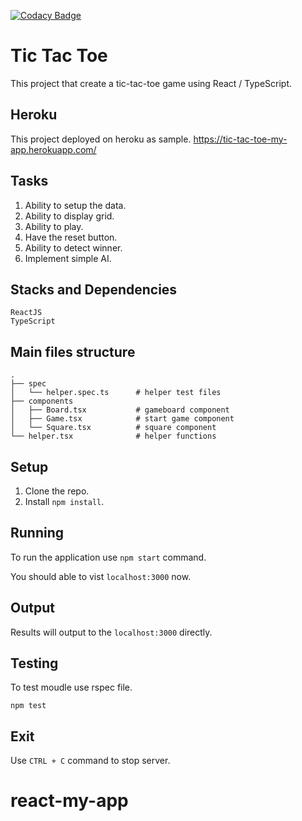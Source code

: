 [![Codacy Badge](https://app.codacy.com/project/badge/Grade/6035c58e4cc24db0a521924607491a9f)](https://www.codacy.com/gh/lexlex47/react-my-app/dashboard?utm_source=github.com&amp;utm_medium=referral&amp;utm_content=lexlex47/react-my-app&amp;utm_campaign=Badge_Grade)
# Tic Tac Toe
This project that create a tic-tac-toe game using React / TypeScript.

## Heroku
This project deployed on heroku as sample.
https://tic-tac-toe-my-app.herokuapp.com/

## Tasks
1.  Ability to setup the data.
2.  Ability to display grid.
3.  Ability to play.
4.  Have the reset button.
5.  Ability to detect winner.
6.  Implement simple AI.

## Stacks and Dependencies
    ReactJS
    TypeScript

## Main files structure
    
    .
    ├── spec                      
    │   └── helper.spec.ts      # helper test files
    ├── components                    
    │   ├── Board.tsx           # gameboard component
    │   ├── Game.tsx            # start game component
    │   └── Square.tsx          # square component
    └── helper.tsx              # helper functions


## Setup
1.  Clone the repo.
2.  Install `npm install`.

## Running
To run the application use `npm start` command.

You should able to vist `localhost:3000` now.

## Output
Results will output to the `localhost:3000` directly.

## Testing
To test moudle use rspec file.
    
    npm test

## Exit
Use `CTRL + C` command to stop server.
# react-my-app

